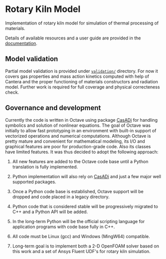 # Rotary Kiln Model

Implementation of rotary kiln model for simulation of thermal processing of materials.

Details of available resources and a user guide are provided in the [documentation](docs/).

## Model validation

Partial model validation is provided under [`validation/`](validation) directory. For now it covers gas properties and mass action kinetics computed with help of Cantera and the proper functioning of materials constructors and radiation model. Further work is required for full coverage and physical correcteness check.

## Governance and development

Currently the code is written in Octave using package [CasADi](https://web.casadi.org/) for handling symbolics and solution of nonlinear equations. The goal of Octave was initially to allow fast prototyping in an environment with built-in support of vectorized operations and numerical computations. Although Octave is pretty mature and convenient for mathematical modeling, its I/O and graphical features are poor for production-grade code. Also its classes have limited features. It was thus decided to adopt the following approach:

1. All new features are added to the Octave code base until a Python translation is fully implemented.

1. Python implementation will also rely on [CasADi](https://web.casadi.org/) and just a few major well supported packages.

1. Once a Python code base is established, Octave support will be dropped and code placed in a legacy directory.

1. Python code that is considered stable will be progressively migrated to C++ and a Python API will be added.

1. In the long-term Python will be the official scripting language for application programs with code base fully in C++.

1. All code must be Linux (gcc) and Windows (MingW64) compatible.

1. Long-term goal is to implement both a 2-D OpenFOAM solver based on this work and a set of Ansys Fluent UDF's for rotary kiln simulation.
